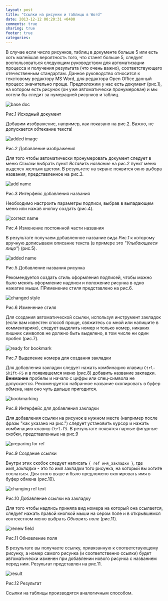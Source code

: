 ```yaml
---
layout: post
title: "Ссылки на рисунки и таблицы в Word"
date: 2013-12-12 00:20:31 +0400
comments: true
sharing: true
footer: true
categories: 
---
```

В случае если число рисунков, таблиц в документе больше 5 или есть хоть малейшая вероятность того, что станет больше 5, следует воспользоваться следующим руководством для автоматизации процесса и получения результата (что очень важно), соответствующего отечественным стандартам.
 Данное руководство относится к текстовому редактору MS Word, для редактора Open Office данный процесс значительно проще. 
Предположим у нас есть документ (рис.1), на котором есть рисунок (он уже автоматически пронумерован) и мы хотели бы следит за нумерацией рисунков и таблиц.

<img src="http://img-fotki.yandex.ru/get/9313/79520833.18/0_a6347_df2251d5_XL.jpg" alt="base doc" />

Рис.1 Исходный документ

Добавим изображение, например, как показано на рис.2. Важно, не допускается обтекание текста!

<img src="http://img-fotki.yandex.ru/get/9797/79520833.18/0_a6345_8686604d_XL.jpg" alt="added image" />

Рис.2 Добавление изображения

Для того чтобы автоматически пронумеровать документ следует в меню *Ссылки* выбрать пункт *Вставить название* на рис.2 пункт меню выделен желтым цветом.
В результете на экране появится окно выбора названия, представленное на рис.3.

<img src="http://img-fotki.yandex.ru/get/9749/79520833.18/0_a6346_3e7a4d8c_L.png" alt="add name" />

Рис.3 Интерфейс добавления названия

Необходимо настроить параметры подписи, выбрав в выпадающем меню или нажав кнопку создать (рис.4).

<img src="http://img-fotki.yandex.ru/get/9754/79520833.18/0_a6348_e588a8c1_L.png" alt="correct name" />

Рис.4 Изменение постоянной части названия

В результате получаем добавленное название вида *Рис.1* к которому вручную дописываем описание текста (в примере это *"Улыбающееся лицо"*) (рис.5).

<img src="http://img-fotki.yandex.ru/get/9759/79520833.18/0_a6349_1d5d64cd_XL.png" alt="added name" />

Рис.5 Добавление названия рисунка

Рекомендуется создать стиль оформления подписей, чтобы можно было менять оформление надписи и положение рисунка в одно нажатие мыши. ПРименение стиля представлено на рис.6.

<img src="http://img-fotki.yandex.ru/get/9319/79520833.18/0_a634a_86b035ab_XL.png" alt="changed style" />

Рис.6 Изменение стиля

Для создания автоматической ссылки, используя инструмент закладок (если вам известен способ проще, свяжитесь со мной или напишите в комментариях), следует выделить номер и только номер, никаких лишних символов не должно быть выделено, в том числе ни один пробел (рис.7).

<img src="http://img-fotki.yandex.ru/get/9311/79520833.18/0_a634c_67738dd3_XL.png" alt="ready for bookmark" />

Рис.7 Выделение номера для создания закладки

Для добавления закладки следует нажать комбинацию клавиш `Ctrl-Shift-F5` и в появившемся меню (рис.8) добавить название закладки. **Внимание** пробелы и начало с цифры или спец-символа не допускается. Рекомендуется набранное название скопировать в буфер обмена, нам оно чуть дальше пригодится.

<img src="http://img-fotki.yandex.ru/get/9756/79520833.18/0_a634b_910ca2f9_L.png" alt="bookmarking" />

Рис.8 Интерфейс для добавления закладки

Для добавления ссылки на рисунок в нужном месте (например после фразы "как указано на рис.") следует установить курсор и нажать комбинацию клавиш `Ctrl-F9`. В результате появятся парные фигурные скобки, представленные на рис.9

<img src="http://img-fotki.yandex.ru/get/9826/79520833.18/0_a634d_add4e8f_XL.png" alt="preparing for ref" />

Рис.9 Создание ссылки

Внутри этих скобок следует написать `{ ref имя_закладки }`, где *имя_закладки* - это то имя закладки того рисунка, на который вы хотите сослаться. Для этого выше и было предложено скопировать имя в буфер обмена (рис.10).

<img src="http://img-fotki.yandex.ru/get/9494/79520833.18/0_a634e_b0ba8070_XL.png" alt="changing ref text" />

Рис.10 Добавление ссылки на закладку

Для того чтобы надпись приняла вид номера на который она ссылается, следует нажать правой кнопкой мыши на сером поле и в открывшемся контекстном меню выбрать *Обновить поле* (рис.11).

<img src="http://img-fotki.yandex.ru/get/6730/79520833.18/0_a634f_a3546e98_XL.png" alt="renew field" />

Рис.11 Обновление поля

В результате вы получаете ссылку, привязанную к соответствующему рисунку, а номер самого рисунка (и соответственно ссылки) будет автоматически изменен при добавлении нового рисунка с названием перед ним. Результат представлен на рис.11.

<img src="http://img-fotki.yandex.ru/get/9759/79520833.18/0_a6350_2b81dcc0_XL.png" alt="result" />

Рис.12 Результат

Ссылки на таблицы производятся аналогичным способом.
